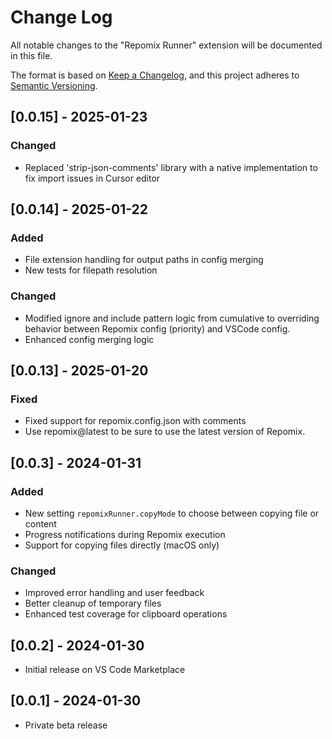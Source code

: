 # Change Log

All notable changes to the "Repomix Runner" extension will be documented in this file.

The format is based on [Keep a Changelog](https://keepachangelog.com/en/1.1.0/),
and this project adheres to [Semantic Versioning](https://semver.org/spec/v2.0.0.html).

## [0.0.15] - 2025-01-23

### Changed

- Replaced 'strip-json-comments' library with a native implementation to fix import issues in Cursor editor

## [0.0.14] - 2025-01-22

### Added

- File extension handling for output paths in config merging
- New tests for filepath resolution

### Changed

- Modified ignore and include pattern logic from cumulative to overriding behavior between Repomix config (priority) and VSCode config.
- Enhanced config merging logic

## [0.0.13] - 2025-01-20

### Fixed

- Fixed support for repomix.config.json with comments
- Use repomix@latest to be sure to use the latest version of Repomix.

## [0.0.3] - 2024-01-31

### Added

- New setting `repomixRunner.copyMode` to choose between copying file or content
- Progress notifications during Repomix execution
- Support for copying files directly (macOS only)

### Changed

- Improved error handling and user feedback
- Better cleanup of temporary files
- Enhanced test coverage for clipboard operations

## [0.0.2] - 2024-01-30

- Initial release on VS Code Marketplace

## [0.0.1] - 2024-01-30

- Private beta release
